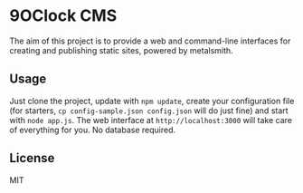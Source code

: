 9OClock CMS
===========

The aim of this project is to provide a web and command-line interfaces for creating and publishing static sites, powered by metalsmith.

Usage
-----

Just clone the project, update with `npm update`, create your configuration file (for starters, `cp config-sample.json config.json` will do just fine) and start with `node app.js`. The web interface at `http://localhost:3000` will take care of everything for you. No database required.

License
-------

MIT

